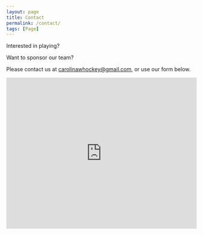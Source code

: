 ```yaml
---
layout: page
title: Contact
permalink: /contact/
tags: [Page]
---
```

Interested in playing?

Want to sponsor our team?

Please contact us at <a href="mailto:carolinawhockey@gmail.com">carolinawhockey@gmail.com</a>, or use our form below.
<div class="posts">
    <div class="posts-teaser">
    <iframe src="https://docs.google.com/forms/d/e/1FAIpQLSdJvSHvh6gOBNUIo1z-VYv-ED8-HIpwf3Pannb2AK9VbOHS7A/viewform?embedded=true" width="100%" height="400" frameborder="0" marginheight="0" marginwidth="0">Loading…</iframe>
    </div>
</div>
